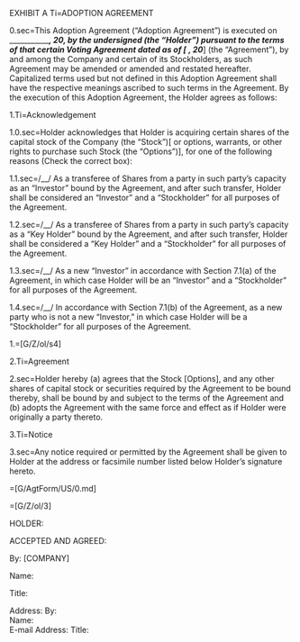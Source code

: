 EXHIBIT A
Ti=ADOPTION AGREEMENT

0.sec=This Adoption Agreement (“Adoption Agreement”) is executed on ___________________, 20__, by the undersigned (the “Holder”) pursuant to the terms of that certain Voting Agreement dated as of [_____ __, 20___] (the “Agreement”), by and among the Company and certain of its Stockholders, as such Agreement may be amended or amended and restated hereafter. Capitalized terms used but not defined in this Adoption Agreement shall have the respective meanings ascribed to such terms in the Agreement. By the execution of this Adoption Agreement, the Holder agrees as follows:

1.Ti=Acknowledgement

1.0.sec=Holder acknowledges that Holder is acquiring certain shares of the capital stock of the Company (the “Stock”)[ or options, warrants, or other rights to purchase such Stock (the “Options”)], for one of the following reasons (Check the correct box):

1.1.sec=/__/  As a transferee of Shares from a party in such party’s capacity as an “Investor” bound by the Agreement, and after such transfer, Holder shall be considered an “Investor” and a “Stockholder” for all purposes of the Agreement.

1.2.sec=/__/  As a transferee of Shares from a party in such party’s capacity as a “Key Holder” bound by the Agreement, and after such transfer, Holder shall be considered a “Key Holder” and a “Stockholder” for all purposes of the Agreement.	

1.3.sec=/__/  As a new “Investor” in accordance with Section 7.1(a) of the Agreement, in which case Holder will be an “Investor” and a “Stockholder” for all purposes of the Agreement.

1.4.sec=/__/  In accordance with Section 7.1(b) of the Agreement, as a new party who is not a new “Investor,” in which case Holder will be a “Stockholder” for all purposes of the Agreement. 

1.=[G/Z/ol/s4]

2.Ti=Agreement

2.sec=Holder hereby (a) agrees that the Stock [Options], and any other shares of capital stock or securities required by the Agreement to be bound thereby, shall be bound by and subject to the terms of the Agreement and (b) adopts the Agreement with the same force and effect as if Holder were originally a party thereto.

3.Ti=Notice

3.sec=Any notice required or permitted by the Agreement shall be given to Holder at the address or facsimile number listed below Holder’s signature hereto. 

=[G/AgtForm/US/0.md]

=[G/Z/ol/3]

HOLDER:

ACCEPTED AND AGREED:

By: 		[COMPANY]

Name: 	

Title: 	

Address: 		By: 	
		Name: 	
E-mail Address: 		Title: 	
	
